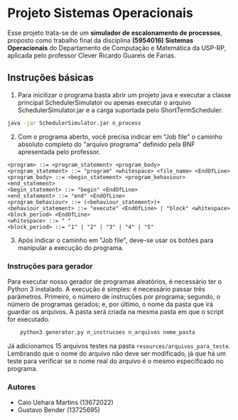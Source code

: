 # Projeto Sistemas Operacionais

Esse projeto trata-se de um **simulador de escalonamento
de processos**, proposto como trabalho final da disciplina **(5954016)
Sistemas Operacionais** do Departamento de Computação e Matemática
da USP-RP, aplicada pelo professor Clever Ricardo Guareis de Farias.

## Instruções básicas

1) Para inicilizar o programa basta abrir um projeto java e executar a classe principal
SchedulerSimulator ou apenas executar o arquivo SchedulerSimulator.jar e a carga suportada pelo ShortTermScheduler.
```bash
java -jar SchedulerSimulator.jar n_process
```
2) Com o programa aberto, você precisa indicar em "Job file" o caminho absoluto
completo do "arquivo programa" definido pela BNF apresentada pelo professor.

```
<program> ::= <program_statement> <program_body>
<program_statement> ::= "program" <whitespace> <file_name> <EndOfLine>
<program_body> ::= <begin_statement> <program_behaviour> <end_statement>
<begin_statement> ::= "begin" <EndOfLine>
<end_statement> ::= "end" <EndOfLine>
<program_behaviour> ::= (<behaviour_statement>)+
<behaviour_statement> ::= "execute" <EndOfLine> | "block" <whitespace> <block_period> <EndOfLine>
<whitespace> ::= " "
<block_period> ::= "1" | "2" | "3" | "4" | "5"
```

3) Após indicar o caminho em "Job file", deve-se usar os botões para manipular
a execução do programa.

### Instruções para gerador

Para executar nosso gerador de programas aleatórios, 
é necessário ter o Python 3 instalado. 
A execução é simples: é necessário passar três parâmetros. 
Primeiro, o número de instruções por programa; 
segundo, o número de programas gerados; 
e, por último, o nome da pasta que irá guardar os arquivos. 
A pasta será criada na mesma pasta em que o script for executado.

```bash
    python3 generator.py n_instrucoes n_arquivos nome_pasta
```

Já adicionamos 15 arquivos testes na pasta `resources/arquivos_para_teste`.
Lembrando que o nome do arquivo não deve ser modificado, já que há um teste para verificar
se o nome real do arquivo é o mesmo especificado no programa.

### Autores
- Caio Uehara Martins (13672022) 
- Gustavo Bender (13725695)